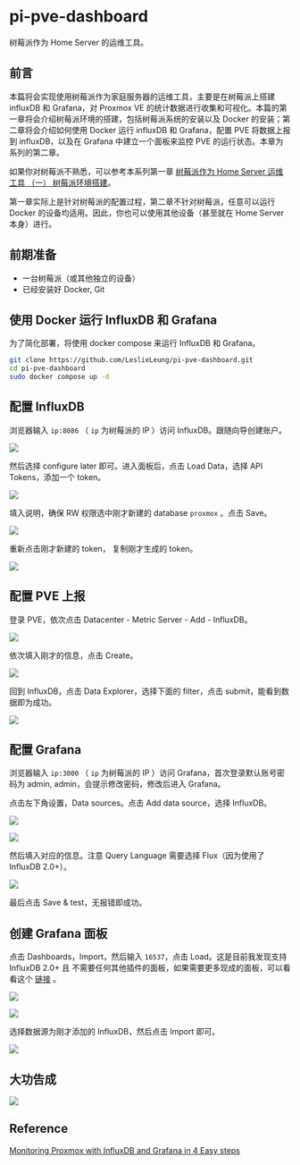 # pi-pve-dashboard

树莓派作为 Home Server 的运维工具。

## 前言

本篇将会实现使用树莓派作为家庭服务器的运维工具，主要是在树莓派上搭建 influxDB 和 Grafana，对 Proxmox VE 的统计数据进行收集和可视化。本篇的第一章将会介绍树莓派环境的搭建，包括树莓派系统的安装以及 Docker 的安装；第二章将会介绍如何使用 Docker 运行 influxDB 和 Grafana，配置 PVE 将数据上报到 influxDB，以及在 Grafana 中建立一个面板来监控 PVE 的运行状态。本章为系列的第二章。

如果你对树莓派不熟悉，可以参考本系列第一章 [树莓派作为 Home Server 运维工具 （一） 树莓派环境搭建](docs/chapter1.md)。

第一章实际上是针对树莓派的配置过程，第二章不针对树莓派，任意可以运行 Docker 的设备均适用。因此，你也可以使用其他设备（甚至就在 Home Server 本身）进行。

## 前期准备

- 一台树莓派（或其他独立的设备）
- 已经安装好 Docker, Git

## 使用 Docker 运行 InfluxDB 和 Grafana

为了简化部署，将使用 docker compose 来运行 InfluxDB 和 Grafana。

```bash
git clone https://github.com/LeslieLeung/pi-pve-dashboard.git
cd pi-pve-dashboard
sudo docker compose up -d
```

## 配置 InfluxDB

浏览器输入 `ip:8086` （ `ip` 为树莓派的 IP ）访问 InfluxDB。跟随向导创建账户。

![](http://img.ameow.xyz/202210231835152.png)

然后选择 configure later 即可。进入面板后，点击 Load Data，选择 API Tokens，添加一个 token。

![](http://img.ameow.xyz/202210231837703.png)

填入说明，确保 RW 权限选中刚才新建的 database `proxmox` 。点击 Save。

![](http://img.ameow.xyz/202210231838038.png)

重新点击刚才新建的 token， 复制刚才生成的 token。

![](http://img.ameow.xyz/202210231840046.png)

## 配置 PVE 上报

登录 PVE，依次点击 Datacenter - Metric Server - Add - InfluxDB。

![](http://img.ameow.xyz/202210231842307.png)

依次填入刚才的信息，点击 Create。

![](http://img.ameow.xyz/202210231843828.png)

回到 InfluxDB，点击 Data Explorer，选择下面的 filter，点击 submit，能看到数据即为成功。

![](http://img.ameow.xyz/202210231845479.png)

## 配置 Grafana

浏览器输入 `ip:3000` （ `ip` 为树莓派的 IP ）访问 Grafana，首次登录默认账号密码为 admin, admin，会提示修改密码，修改后进入 Grafana。

点击左下角设置，Data sources。点击 Add data source，选择 InfluxDB。

![](http://img.ameow.xyz/202210231848904.png)

![](http://img.ameow.xyz/202210231849536.png)

然后填入对应的信息。注意 Query Language 需要选择 Flux（因为使用了 InfluxDB 2.0+）。

![](http://img.ameow.xyz/202210231850127.png)

最后点击 Save & test，无报错即成功。

## 创建 Grafana 面板

点击 Dashboards，Import，然后输入 `16537`，点击 Load。这是目前我发现支持 InfluxDB 2.0+ 且 不需要任何其他插件的面板，如果需要更多现成的面板，可以看看这个 [链接](https://grafana.com/grafana/dashboards/?search=proxmox) 。

![](http://img.ameow.xyz/202210231852481.png)

![](http://img.ameow.xyz/202210231853463.png)

选择数据源为刚才添加的 InfluxDB，然后点击 Import 即可。

![](http://img.ameow.xyz/202210231856882.png)

## 大功告成

![](http://img.ameow.xyz/202210231857879.png)

## Reference

[Monitoring Proxmox with InfluxDB and Grafana in 4 Easy steps](https://www.linuxsysadmins.com/monitoring-proxmox-with-grafana/)

